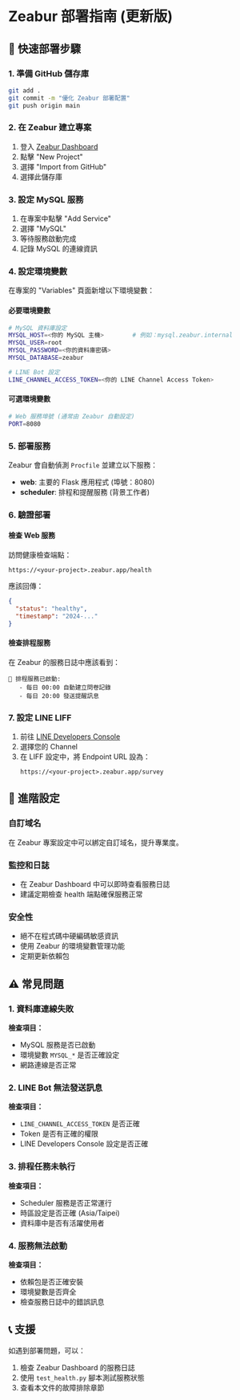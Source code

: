 # Zeabur 部署指南 (更新版)

## 🚀 **快速部署步驟**

### 1. 準備 GitHub 儲存庫

```bash
git add .
git commit -m "優化 Zeabur 部署配置"
git push origin main
```

### 2. 在 Zeabur 建立專案

1. 登入 [Zeabur Dashboard](https://zeabur.com)
2. 點擊 "New Project"
3. 選擇 "Import from GitHub"
4. 選擇此儲存庫

### 3. 設定 MySQL 服務

1. 在專案中點擊 "Add Service"
2. 選擇 "MySQL"
3. 等待服務啟動完成
4. 記錄 MySQL 的連線資訊

### 4. 設定環境變數

在專案的 "Variables" 頁面新增以下環境變數：

#### 必要環境變數

```bash
# MySQL 資料庫設定
MYSQL_HOST=<你的 MySQL 主機>        # 例如：mysql.zeabur.internal
MYSQL_USER=root
MYSQL_PASSWORD=<你的資料庫密碼>
MYSQL_DATABASE=zeabur

# LINE Bot 設定
LINE_CHANNEL_ACCESS_TOKEN=<你的 LINE Channel Access Token>
```

#### 可選環境變數

```bash
# Web 服務埠號 (通常由 Zeabur 自動設定)
PORT=8080
```

### 5. 部署服務

Zeabur 會自動偵測 `Procfile` 並建立以下服務：

- **web**: 主要的 Flask 應用程式 (埠號：8080)
- **scheduler**: 排程和提醒服務 (背景工作者)

### 6. 驗證部署

#### 檢查 Web 服務

訪問健康檢查端點：

```
https://<your-project>.zeabur.app/health
```

應該回傳：

```json
{
  "status": "healthy",
  "timestamp": "2024-..."
}
```

#### 檢查排程服務

在 Zeabur 的服務日誌中應該看到：

```
🚀 排程服務已啟動:
   - 每日 00:00 自動建立問卷記錄
   - 每日 20:00 發送提醒訊息
```

### 7. 設定 LINE LIFF

1. 前往 [LINE Developers Console](https://developers.line.biz/)
2. 選擇您的 Channel
3. 在 LIFF 設定中，將 Endpoint URL 設為：
   ```
   https://<your-project>.zeabur.app/survey
   ```

## 🔧 **進階設定**

### 自訂域名

在 Zeabur 專案設定中可以綁定自訂域名，提升專業度。

### 監控和日誌

- 在 Zeabur Dashboard 中可以即時查看服務日誌
- 建議定期檢查 health 端點確保服務正常

### 安全性

- 絕不在程式碼中硬編碼敏感資訊
- 使用 Zeabur 的環境變數管理功能
- 定期更新依賴包

## ⚠️ **常見問題**

### 1. 資料庫連線失敗

**檢查項目：**

- MySQL 服務是否已啟動
- 環境變數 `MYSQL_*` 是否正確設定
- 網路連線是否正常

### 2. LINE Bot 無法發送訊息

**檢查項目：**

- `LINE_CHANNEL_ACCESS_TOKEN` 是否正確
- Token 是否有正確的權限
- LINE Developers Console 設定是否正確

### 3. 排程任務未執行

**檢查項目：**

- Scheduler 服務是否正常運行
- 時區設定是否正確 (Asia/Taipei)
- 資料庫中是否有活躍使用者

### 4. 服務無法啟動

**檢查項目：**

- 依賴包是否正確安裝
- 環境變數是否齊全
- 檢查服務日誌中的錯誤訊息

## 📞 **支援**

如遇到部署問題，可以：

1. 檢查 Zeabur Dashboard 的服務日誌
2. 使用 `test_health.py` 腳本測試服務狀態
3. 查看本文件的故障排除章節
